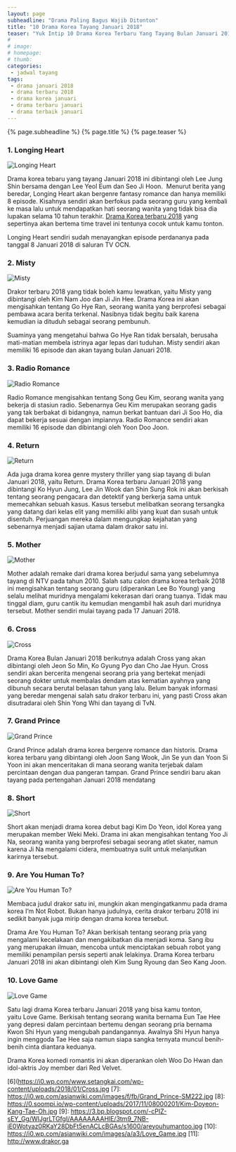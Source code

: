 ```yaml
---
layout: page
subheadline: "Drama Paling Bagus Wajib Ditonton"
title: "10 Drama Korea Tayang Januari 2018"
teaser: "Yuk Intip 10 Drama Korea Terbaru Yang Tayang Bulan Januari 2018 Berikut Ini!"
#
# image:
# homepage:
# thumb:
categories:
 - jadwal tayang
tags:
 - drama januari 2018
 - drama terbaru 2018
 - drama korea januari
 - drama terbaru januari
 - drama terbaik januari
---
```

{% page.subheadline %} {% page.title %} {% page.teaser %}

### 1. Longing Heart

![Longing Heart](1)

Drama korea tebaru yang tayang Januari 2018 ini dibintangi oleh Lee Jung Shin bersama dengan Lee Yeol Eum dan Seo Ji Hoon.  Menurut berita yang beredar, Longing Heart akan bergenre fantasy romance dan hanya memiliki 8 episode. Kisahnya sendiri akan berfokus pada seorang guru yang kembali ke masa lalu untuk mendapatkan hati seorang wanita yang tidak bisa dia lupakan selama 10 tahun terakhir. [Drama Korea terbaru 2018](11) yang sepertinya akan bertema time travel ini tentunya cocok untuk kamu tonton.

Longing Heart sendiri sudah menayangkan episode perdananya pada tanggal 8 Januari 2018 di saluran TV OCN.

### 2. Misty

![Misty](2)

Drakor terbaru 2018 yang tidak boleh kamu lewatkan, yaitu Misty yang dibintangi oleh Kim Nam Joo dan Ji Jin Hee. Drama Korea ini akan mengisahkan tentang Go Hye Ran, seorang wanita yang berprofesi sebagai pembawa acara berita terkenal. Nasibnya tidak begitu baik karena kemudian ia dituduh sebagai seorang pembunuh.

Suaminya yang mengetahui bahwa Go Hye Ran tidak bersalah, berusaha mati-matian membela istrinya agar lepas dari tuduhan. Misty sendiri akan memiliki 16 episode dan akan tayang bulan Januari 2018.

### 3. Radio Romance

![Radio Romance](3)

Radio Romance mengisahkan tentang Song Geu Kim, seorang wanita yang bekerja di stasiun radio. Sebenarnya Geu Kim merupakan seorang gadis yang tak berbakat di bidangnya, namun berkat bantuan dari Ji Soo Ho, dia dapat bekerja sesuai dengan impiannya. Radio Romance sendiri akan memiliki 16 episode dan dibintangi oleh Yoon Doo Joon.

### 4. Return

![Return](4)

Ada juga drama korea genre mystery thriller yang siap tayang di bulan Januari 2018, yaitu Return. Drama Korea terbaru Januari 2018 yang dibintangi Ko Hyun Jung, Lee Jin Wook dan Shin Sung Rok ini akan berkisah tentang seorang pengacara dan detektif yang berkerja sama untuk memecahkan sebuah kasus. Kasus tersebut melibatkan seorang tersangka yang datang dari kelas elit yang memiliki alibi yang kuat dan susah untuk disentuh. Perjuangan mereka dalam mengungkap kejahatan yang sebenarnya menjadi sajian utama dalam drakor satu ini.

### 5. Mother

![Mother](5)

Mother adalah remake dari drama korea berjudul sama yang sebelumnya tayang di NTV pada tahun 2010. Salah satu calon drama korea terbaik 2018 ini mengisahkan tentang seorang guru (diperankan Lee Bo Young) yang selalu melihat muridnya mengalami kekerasan dari orang tuanya. Tidak mau tinggal diam, guru cantik itu kemudian mengambil hak asuh dari muridnya tersebut. Mother sendiri mulai tayang pada 17 Januari 2018.

### 6. Cross

![Cross](6)

Drama Korea Bulan Januari 2018 berikutnya adalah Cross yang akan dibintangi oleh Jeon So Min, Ko Gyung Pyo dan Cho Jae Hyun. Cross sendiri akan bercerita mengenai seorang pria yang bertekat menjadi seorang dokter untuk membalas dendam atas kematian ayahnya yang dibunuh secara berutal belasan tahun yang lalu. Belum banyak informasi yang beredar mengenai salah satu drakor terbaru ini, yang pasti Cross akan disutradarai oleh Shin Yong Whi dan tayang di TvN.

### 7. Grand Prince

![Grand Prince](7)

Grand Prince adalah drama korea bergenre romance dan historis. Drama korea terbaru yang dibintangi oleh Joon Sang Wook, Jin Se yun dan Yoon Si Yoon ini akan menceritakan di mana seorang wanita terjebak dalam percintaan dengan dua pangeran tampan. Grand Prince sendiri baru akan tayang pada pertengahan Januari 2018 mendatang

### 8. Short

![Short](8)

Short akan menjadi drama korea debut bagi Kim Do Yeon, idol Korea yang merupakan member Weki Meki. Drama ini akan mengisahkan tentang Yoo Ji Na, seorang wanita yang berprofesi sebagai seorang atlet skater, namun karena Ji Na mengalami cidera, membuatnya sulit untuk melanjutkan karirnya tersebut.

### 9. Are You Human To?

![Are You Human To?](9)

Membaca judul drakor satu ini, mungkin akan mengingatkanmu pada drama korea I’m Not Robot. Bukan hanya judulnya, cerita drakor terbaru 2018 ini sedikit banyak juga mirip dengan drama korea tersebut.

Drama Are You Human To? Akan berkisah tentang seorang pria yang mengalami kecelakaan dan mengakibatkan dia menjadi koma. Sang ibu yang merupakan ilmuan, mencoba untuk menciptakan sebuah robot yang memiliki penampilan persis seperti anak lelakinya. Drama Korea terbaru Januari 2018 ini akan dibintangi oleh Kim Sung Ryoung dan Seo Kang Joon.

### 10. Love Game

![Love Game](10)

Satu lagi drama Korea terbaru Januari 2018 yang bisa kamu tonton, yaitu Love Game. Berkisah tentang seorang wanita bernama Eun Tae Hee yang depresi dalam percintaan bertemu dengan seorang pria bernama Kwon Shi Hyun yang mengubah pandangannya. Awalnya Shi Hyun hanya ingin menggoda Tae Hee saja namun siapa sangka ternyata muncul benih-benih cinta diantara keduanya.

Drama Korea komedi romantis ini akan diperankan oleh Woo Do Hwan dan idol-aktris Joy member dari Red Velvet.


 [1]: https://3.bp.blogspot.com/-XxdP6lCG7CY/WlJf9xzSajI/AAAAAAAAHk4/05oaBBoonpE3_NJDWsuM9MTCtzJMYUBHACLcBGAs/s1600/LongingHeart.jpg
 [2]: https://4.bp.blogspot.com/-iDDOJ4AIlks/WhuJGtsg5pI/AAAAAAAAFtg/17ya5nlUWAELiup0hdvNm4zEFAWJooZzwCK4BGAYYCw/s1600/Misty.jpg
 [3]: https://i2.wp.com/www.tentangsinopsis.com/wp-content/uploads/2017/11/radio-romance.jpg
 [4]: https://i0.wp.com/theinformantspy.com/wp-content/uploads/2018/01/Return.jpg
 [5]: https://2.bp.blogspot.com/-eh_p-3oUCY8/WlJgU-ob9rI/AAAAAAAAHk8/l93iepIz6PsONlWYEeG1OFeam7OTJCgowCLcBGAs/s1600/mother.jpg
 [6](https://i0.wp.com/www.setangkai.com/wp-content/uploads/2018/01/Cross.jpg
 [7]: https://i0.wp.com/asianwiki.com/images/f/fb/Grand_Prince-SM222.jpg
 [8]: https://0.soompi.io/wp-content/uploads/2017/11/08000201/Kim-Doyeon-Kang-Tae-Oh.jpg
 [9]: https://3.bp.blogspot.com/-cPIZ-sEY_Gg/WlJgrLTGfgI/AAAAAAAAHlE/3tm9_7NB-iE0Wotyaz0RKaY28DbFt5enACLcBGAs/s1600/areyouhumantoo.jpg
 [10]: https://i0.wp.com/asianwiki.com/images/a/a3/Love_Game.jpg
 [11]: http://www.drakor.ga
